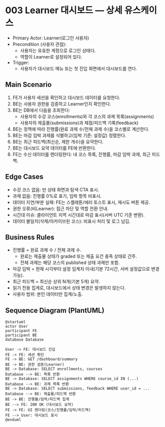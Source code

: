 # 003 Learner 대시보드 — 상세 유스케이스

- Primary Actor: Learner(로그인 사용자)
- Precondition (사용자 관점):
  - 사용자는 유효한 계정으로 로그인 상태다.
  - 역할이 Learner로 설정되어 있다.
- Trigger:
  - 사용자가 대시보드 메뉴 또는 첫 진입 화면에서 대시보드를 연다.

## Main Scenario
1) FE가 사용자 세션을 확인하고 대시보드 데이터를 요청한다.
2) BE는 사용자 권한을 검증하고 Learner인지 확인한다.
3) BE는 DB에서 다음을 조회한다:
   - 사용자의 수강 코스(enrollments)와 각 코스의 과제 목록(assignments)
   - 사용자의 제출물(submissions)과 채점/피드백 기록(feedback)
4) BE는 정책에 따라 진행률(완료 과제 수/전체 과제 수)을 코스별로 계산한다.
5) BE는 마감 임박 과제를 식별하고(임박 기준: 설정값) 정렬한다.
6) BE는 최근 피드백(최신순, 제한 개수)을 요약한다.
7) BE는 대시보드 요약 데이터를 FE에 반환한다.
8) FE는 수신 데이터를 렌더링한다: 내 코스 목록, 진행률, 마감 임박 과제, 최근 피드백.

## Edge Cases
- 수강 코스 없음: 빈 상태 화면과 탐색 CTA 표시.
- 과제 없음: 진행률 0%로 표기, 임박 항목 비표시.
- 데이터 지연/부분 실패: FE는 스켈레톤/에러 토스트 표시, 재시도 버튼 제공.
- 권한 오류(비Learner): 접근 차단 및 역할 전환 안내.
- 시간대 이슈: 클라이언트 지역 시간대로 마감 표시(서버 UTC 기준 변환).
- 데이터 불일치(삭제/아카이브된 코스): 비표시 처리 및 로그 남김.

## Business Rules
- 진행률 = 완료 과제 수 / 전체 과제 수.
  - 완료는 제출물 상태가 graded 또는 제출 요건 충족 상태로 간주.
  - 전체 과제는 해당 코스의 published 상태 과제만 포함.
- 마감 임박 = 현재 시각부터 설정 임계치 이내(기본 72시간, 서버 설정값으로 변경 가능).
- 최근 피드백 = 최신순 상위 N개(기본 5개) 요약.
- 읽기 전용 집계로, 대시보드에서 상태 변경은 발생하지 않는다.
- 사용자 범위: 본인 데이터만 집계/노출.

## Sequence Diagram (PlantUML)
```plantuml
@startuml
actor User
participant FE
participant BE
database Database

User -> FE: 대시보드 진입
FE -> FE: 세션 확인
FE -> BE: GET /dashboard/summary
BE -> BE: 권한 검증(Learner)
BE -> Database: SELECT enrollments, courses
Database --> BE: 목록 반환
BE -> Database: SELECT assignments WHERE course_id IN (...)
Database --> BE: 과제 목록 반환
BE -> Database: SELECT submissions, feedback WHERE user_id = ...
Database --> BE: 제출물/피드백 반환
BE -> BE: 진행률/임박/피드백 집계
BE --> FE: 200 OK (대시보드 요약)
FE -> FE: UI 렌더링(코스/진행률/임박/피드백)
FE --> User: 대시보드 표시
@enduml
```

